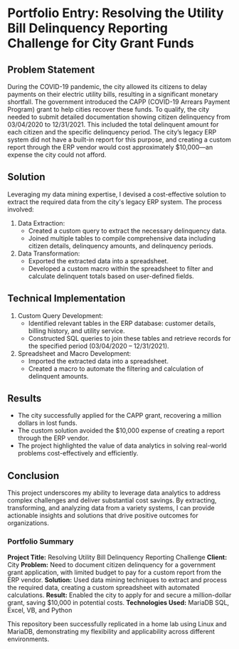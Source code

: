# Portfolio Entry: Resolving the Utility Bill Delinquency Reporting Challenge for City Grant Funds

## Problem Statement
During the COVID-19 pandemic, the city allowed its citizens to delay payments on their electric utility bills, resulting in a significant monetary shortfall. The government introduced the CAPP (COVID-19 Arrears Payment Program) grant to help cities recover these funds. To qualify, the city needed to submit detailed documentation showing citizen delinquency from 03/04/2020 to 12/31/2021. This included the total delinquent amount for each citizen and the specific delinquency period. The city’s legacy ERP system did not have a built-in report for this purpose, and creating a custom report through the ERP vendor would cost approximately $10,000—an expense the city could not afford.

## Solution
Leveraging my data mining expertise, I devised a cost-effective solution to extract the required data from the city's legacy ERP system. The process involved:
1. Data Extraction:
	- Created a custom query to extract the necessary delinquency data.
	- Joined multiple tables to compile comprehensive data including citizen details, delinquency amounts, and delinquency periods.
1. Data Transformation:
	- Exported the extracted data into a spreadsheet.
	- Developed a custom macro within the spreadsheet to filter and calculate delinquent totals based on user-defined fields.
  
## Technical Implementation
1. Custom Query Development:
	- Identified relevant tables in the ERP database: customer details, billing history, and utility service.
	- Constructed SQL queries to join these tables and retrieve records for the specified period (03/04/2020 – 12/31/2021).
1. Spreadsheet and Macro Development:
	- Imported the extracted data into a spreadsheet.
	- Created a macro to automate the filtering and calculation of delinquent amounts.
  
## Results
* The city successfully applied for the CAPP grant, recovering a million dollars in lost funds.
* The custom solution avoided the $10,000 expense of creating a report through the ERP vendor.
* The project highlighted the value of data analytics in solving real-world problems cost-effectively and efficiently.

## Conclusion
This project underscores my ability to leverage data analytics to address complex challenges and deliver substantial cost savings. By extracting, transforming, and analyzing data from a variety systems, I can provide actionable insights and solutions that drive positive outcomes for organizations.

### Portfolio Summary
**Project Title:** Resolving Utility Bill Delinquency Reporting Challenge
**Client:** City
**Problem:** Need to document citizen delinquency for a government grant application, with limited budget to pay for a custom report from the ERP vendor.
**Solution:** Used data mining techniques to extract and process the required data, creating a custom spreadsheet with automated calculations.
**Result:** Enabled the city to apply for and secure a million-dollar grant, saving $10,000 in potential costs.
**Technologies Used:** MariaDB SQL, Excel, VB, and Python

This repository been successfully replicated in a home lab using Linux and MariaDB, demonstrating my flexibility and applicability across different environments.
